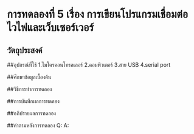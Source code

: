 # การทดลองที่ 5 เรื่อง การเขียนโปรแกรมเชื่อมต่อไวไฟและเว็บเซอร์เวอร์

## วัตถุประสงค์


##อุปกรณ์ที่ใช้
1.ไมโครคอนโทรลเลอร์
2.คอมพิวเตอร์
3.สาย USB
4.serial port


##ศึกษาข้อมูลเบื้องต้น


##วิธีการทำการทดลอง


##การบันทึกผลการทดลอง


##อภิปรายผลการทดลอง


##คำถามหลังการทดลอง
Q:
A:
